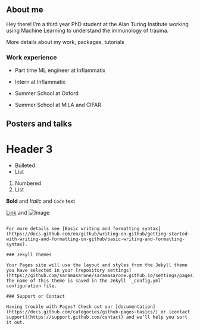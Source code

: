## About me

Hey there! I'm a third year PhD student at the Alan Turing Institute working using Machine Learning to understand the immunology of trauma.

More details about my work, packages, tutorials


### Work experience

- Part time ML engineer at Inflammatix
- Intern at Inflammatix

- Summer School at Oxford
- Summer School at MILA and CIFAR

## Posters and talks





# Header 3

- Bulleted
- List

1. Numbered
2. List

**Bold** and _Italic_ and `Code` text

[Link](url) and ![Image](src)
```

For more details see [Basic writing and formatting syntax](https://docs.github.com/en/github/writing-on-github/getting-started-with-writing-and-formatting-on-github/basic-writing-and-formatting-syntax).

### Jekyll Themes

Your Pages site will use the layout and styles from the Jekyll theme you have selected in your [repository settings](https://github.com/saramasarone/saramasarone.github.io/settings/pages). The name of this theme is saved in the Jekyll `_config.yml` configuration file.

### Support or Contact

Having trouble with Pages? Check out our [documentation](https://docs.github.com/categories/github-pages-basics/) or [contact support](https://support.github.com/contact) and we’ll help you sort it out.
